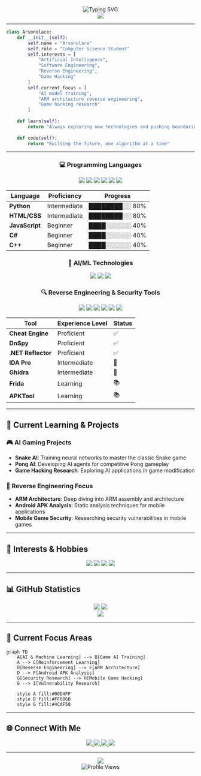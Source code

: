 <div align="center">
  <img src="https://readme-typing-svg.demolab.com?font=Fira+Code&size=30&duration=3000&pause=1000&color=00D4FF&center=true&vCenter=true&width=600&lines=Hello%2C+I'm+Arsonolace!;CS+Student+%26+AI+Enthusiast;Reverse+Engineering+Explorer" alt="Typing SVG" />
</div>

<div align="center">
  <img src="https://capsule-render.vercel.app/api?type=waving&amp;color=gradient&amp;customColorList=6,11,20&amp;height=300&amp;section=header&amp;text=Arsonolace&amp;fontSize=90&amp;fontAlignY=40&amp;desc=Computer%20Science%20Student%20%26%20Aspiring%20Software%20Engineer&amp;descAlignY=55&amp;descAlign=50" />
</div>

---

```python
class Arsonolace:
    def __init__(self):
        self.name = "Arsonolace"
        self.role = "Computer Science Student"
        self.interests = [
            "Artificial Intelligence",
            "Software Engineering", 
            "Reverse Engineering",
            "Game Hacking"
        ]
        self.current_focus = [
            "AI model training",
            "ARM architecture reverse engineering",
            "Game hacking research"
        ]
    
    def learn(self):
        return "Always exploring new technologies and pushing boundaries"
    
    def code(self):
        return "Building the future, one algorithm at a time"
```

---

<div align="center">

### 💻 Programming Languages

</div>

<div align="center">
  <img src="https://img.shields.io/badge/Python-3776AB?style=for-the-badge&logo=python&logoColor=white" />
  <img src="https://img.shields.io/badge/HTML5-E34F26?style=for-the-badge&logo=html5&logoColor=white" />
  <img src="https://img.shields.io/badge/CSS3-1572B6?style=for-the-badge&logo=css3&logoColor=white" />
  <img src="https://img.shields.io/badge/JavaScript-F7DF1E?style=for-the-badge&logo=javascript&logoColor=black" />
  <img src="https://img.shields.io/badge/C%23-239120?style=for-the-badge&logo=c-sharp&logoColor=white" />
  <img src="https://img.shields.io/badge/C%2B%2B-00599C?style=for-the-badge&logo=c%2B%2B&logoColor=white" />
</div>

<div align="center">

| Language | Proficiency | Progress |
|----------|-------------|----------|
| **Python** | Intermediate | ████████░░ 80% |
| **HTML/CSS** | Intermediate | ████████░░ 80% |
| **JavaScript** | Beginner | ████░░░░░░ 40% |
| **C#** | Beginner | ████░░░░░░ 40% |
| **C++** | Beginner | ████░░░░░░ 40% |

</div>

<div align="center">

### 🤖 AI/ML Technologies

</div>

<div align="center">
  <img src="https://img.shields.io/badge/Machine%20Learning-FF6F00?style=for-the-badge&logo=tensorflow&logoColor=white" />
  <img src="https://img.shields.io/badge/Reinforcement%20Learning-FF6B6B?style=for-the-badge&logo=pytorch&logoColor=white" />
  <img src="https://img.shields.io/badge/AI%20Training-00D4FF?style=for-the-badge&logo=openai&logoColor=white" />
</div>


<div align="center">

### 🔍 Reverse Engineering & Security Tools

</div>

<div align="center">
  <img src="https://img.shields.io/badge/Cheat%20Engine-FF6B6B?style=for-the-badge&logo=security&logoColor=white" />
  <img src="https://img.shields.io/badge/DnSpy-4CAF50?style=for-the-badge&logo=.net&logoColor=white" />
  <img src="https://img.shields.io/badge/IDA%20Pro-FF9800?style=for-the-badge&logo=hex-rays&logoColor=white" />
  <img src="https://img.shields.io/badge/Ghidra-00BCD4?style=for-the-badge&logo=github&logoColor=white" />
  <img src="https://img.shields.io/badge/Frida-9C27B0?style=for-the-badge&logo=android&logoColor=white" />
  <img src="https://img.shields.io/badge/APKTool-FF5722?style=for-the-badge&logo=android&logoColor=white" />
</div>

<div align="center">

| Tool | Experience Level | Status |
|------|------------------|--------|
| **Cheat Engine** | Proficient | ✅ |
| **DnSpy** | Proficient | ✅ |
| **.NET Reflector** | Proficient | ✅ |
| **IDA Pro** | Intermediate | 🔄 |
| **Ghidra** | Intermediate | 🔄 |
| **Frida** | Learning | 📚 |
| **APKTool** | Learning | 📚 |

</div>

---

## 🎯 Current Learning & Projects

### 🎮 AI Gaming Projects
- **Snake AI**: Training neural networks to master the classic Snake game
- **Pong AI**: Developing AI agents for competitive Pong gameplay
- **Game Hacking Research**: Exploring AI applications in game modification

### 🔬 Reverse Engineering Focus
- **ARM Architecture**: Deep diving into ARM assembly and architecture
- **Android APK Analysis**: Static analysis techniques for mobile applications
- **Mobile Game Security**: Researching security vulnerabilities in mobile games

---

## 🎨 Interests & Hobbies

<div align="center">
  <img src="https://img.shields.io/badge/Technology-00D4FF?style=for-the-badge&logo=technology&logoColor=white" />
  <img src="https://img.shields.io/badge/Finance-4CAF50?style=for-the-badge&logo=finance&logoColor=white" />
  <img src="https://img.shields.io/badge/Biology-8BC34A?style=for-the-badge&logo=biology&logoColor=white" />
  <img src="https://img.shields.io/badge/Security-FF5722?style=for-the-badge&logo=security&logoColor=white" />
</div>


---

## 📊 GitHub Statistics

<div align="center">
  <img src="https://github-readme-stats.vercel.app/api?username=Arsonolace&amp;show_icons=true&amp;theme=tokyonight&amp;hide_border=true&amp;count_private=true" />
  <img src="https://github-readme-stats.vercel.app/api/top-langs/?username=Arsonolace&amp;layout=compact&amp;theme=tokyonight&amp;hide_border=true" />
</div>

<div align="center">
  <img src="https://github-readme-streak-stats.herokuapp.com/?user=Arsonolace&amp;theme=tokyonight&amp;hide_border=true" />
</div>

---

## 🎯 Current Focus Areas

```mermaid
graph TD
    A[AI & Machine Learning] --> B[Game AI Training]
    A --> C[Reinforcement Learning]
    D[Reverse Engineering] --> E[ARM Architecture]
    D --> F[Android APK Analysis]
    G[Security Research] --> H[Mobile Game Hacking]
    G --> I[Vulnerability Research]
    
    style A fill:#00D4FF
    style D fill:#FF6B6B
    style G fill:#4CAF50
```

---

## 🌐 Connect With Me

<div align="center">
  <a href="mailto:your.email@example.com">
    <img src="https://img.shields.io/badge/Email-D14836?style=for-the-badge&logo=gmail&logoColor=white" />
  </a>
  <a href="https://linkedin.com/in/your-profile">
    <img src="https://img.shields.io/badge/LinkedIn-0077B5?style=for-the-badge&logo=linkedin&logoColor=white" />
  </a>
  <a href="https://github.com/Arsonolace">
    <img src="https://img.shields.io/badge/GitHub-100000?style=for-the-badge&logo=github&logoColor=white" />
  </a>
  <a href="https://twitter.com/your-handle">
    <img src="https://img.shields.io/badge/Twitter-1DA1F2?style=for-the-badge&logo=twitter&logoColor=white" />
  </a>
</div>

---

<div align="center">
  <img src="https://capsule-render.vercel.app/api?type=waving&amp;color=gradient&amp;customColorList=6,11,20&amp;height=100&amp;section=footer" />
</div>

<div align="center">
  <img src="https://komarev.com/ghpvc/?username=Arsonolace&amp;label=Profile%20views&amp;color=0e75b6&amp;style=flat" alt="Profile Views" />
</div>
